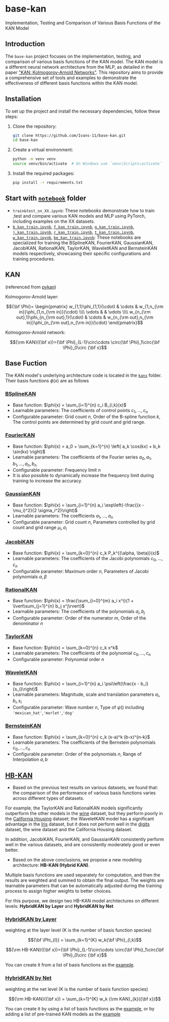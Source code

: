 # base-kan

Implementation, Testing and Comparison of Various Basis Functions of the KAN Model

## Introduction

The `base-kan` project focuses on the implementation, testing, and comparison of various basis functions of the KAN model. The KAN model is a different neural network architecture from the MLP, as detailed in the paper ["KAN: Kolmogorov-Arnold Networks"](https://arxiv.org/abs/2404.19756). This repository aims to provide a comprehensive set of tools and examples to demonstrate the effectiveness of different basis functions within the KAN model.

## Installation

To set up the project and install the necessary dependencies, follow these steps:

1. Clone the repository:
   ```sh
   git clone https://github.com/Ivans-11/base-kan.git
   cd base-kan
   ```

2. Create a virtual environment:
   ```sh
   python -m venv venv
   source venv/bin/activate  # On Windows use `venv\Scripts\activate`
   ```

3. Install the required packages:
   ```sh
   pip install -r requirements.txt
   ```

## Start with [`notebook`](./notebook) folder

- `train&test_on_XX.ipynb`: These notebooks demonstrate how to train ,test and compare various KAN models and MLP using PyTorch, including examples on the XX datasets.
- [`b_kan_train.ipynb`](./notebook/b_kan_train.ipynb), [`f_kan_train.ipynb`](./notebook/f_kan_train.ipynb), [`g_kan_train.ipynb`](./notebook/g_kan_train.ipynb), [`j_kan_train.ipynb`](./notebook/j_kan_train.ipynb), [`r_kan_train.ipynb`](./notebook/r_kan_train.ipynb), [`t_kan_train.ipynb`](./notebook/t_kan_train.ipynb), [`w_kan_train.ipynb`](./notebook/w_kan_train.ipynb), [`be_kan_train.ipynb`](./notebook/be_kan_train.ipynb): These notebooks are specialized for training the BSplineKAN, FourierKAN, GaussianKAN, JacobiKAN, RationalKAN, TaylorKAN, WaveletKAN and BernsteinKAN models respectively, showcasing their specific configurations and training procedures.

## KAN
(referenced from [pykan](https://github.com/KindXiaoming/pykan/))

Kolmogorov-Arnold layer:

$${\bf \Phi}= \begin{pmatrix} w_{1,1}\phi_{1,1}(\cdot) & \cdots & w_{1,n_{\rm in}}\phi_{1,n_{\rm in}}(\cdot) \\\\ \vdots & & \vdots \\\\ w_{n_{\rm out},1}\phi_{n_{\rm out},1}(\cdot) & \cdots & w_{n_{\rm out},n_{\rm in}}\phi_{n_{\rm out},n_{\rm in}}(\cdot) \end{pmatrix}$$

Kolmogorov-Arnold network:

$${\rm KAN}({\bf x})={\bf \Phi}_{L-1}\circ\cdots \circ{\bf \Phi}_1\circ{\bf \Phi}_0\circ {\bf x}$$

## Base Fuction

The KAN model's underlying architecture code is located in the [`kans`](./kans) folder. Their basis functions $\phi(x)$ are as follows

### [BSplineKAN](./kans/b_kan.py)
- Base function: $\phi(x) = \sum_{i=1}^{n} c_i B_{i,k}(x)$
- Learnable parameters: The coefficients of control points $c_1 ,..., c_n$
- Configurable parameter: Grid count $n$, Order of the B-spline function $k$, The control points are determined by grid count and grid range.

### [FourierKAN](./kans/f_kan.py)
- Base function: $\phi(x) = a_0 + \sum_{k=1}^{n} \left( a_k \cos(kx) + b_k \sin(kx) \right)$
- Learnable parameters: The coefficients of the Fourier series $a_0, a_1, b_1 ,..., a_n, b_n$
- Configurable parameter: Frequency limit $n$
- It is also possible to dynamically increase the frequency limit during training to increase the accuracy.

### [GaussianKAN](./kans/g_kan.py)
- Base function: $\phi(x) = \sum_{i=1}^{n} a_i \exp\left(-\frac{(x - \mu_i)^2}{2 \sigma_i^2}\right)$
- Learnable parameters: The coefficients $a_1,..., a_n$
- Configurable parameter: Grid count $n$, Parameters controlled by grid count and grid range $\mu_i,\sigma_i$

### [JacobiKAN](./kans/j_kan.py)
- Base function: $\phi(x) = \sum_{k=0}^{n} c_k P_k^{(\alpha, \beta)}(x)$
- Learnable parameters: The coefficients of the Jacobi polynomials $c_0 ,..., c_n$
- Configurable parameter: Maximum order $n$, Parameters of Jacobi polynomials $\alpha, \beta$

### [RationalKAN](./kans/r_kan.py)
- Base function: $\phi(x) = \frac{\sum_{i=0}^{m} a_i x^i}{1 + \lvert\sum_{j=1}^{n} b_j x^j\rvert}$
- Learnable parameters: The coefficients of the polynomials $a_i, b_j$
- Configurable parameter: Order of the numerator $m$, Order of the denominator $n$

### [TaylorKAN](./kans/t_kan.py)
- Base function: $\phi(x) = \sum_{k=0}^{n} c_k x^k$
- Learnable parameters: The coefficients of the polynomial $c_0 ,..., c_n$
- Configurable parameter: Polynomial order $n$

### [WaveletKAN](./kans/w_kan.py)
- Base function: $\phi(x) = \sum_{i=1}^{n} a_i \psi\left(\frac{x - b_i}{s_i}\right)$
- Learnable parameters: Magnitude, scale and translation parameters $a_i, b_i, s_i$
- Configurable parameter: Wave number $n$, Type of $\psi()$ including `'mexican_hat'`,`'morlet'`,`'dog'`

### [BernsteinKAN](./kans/be_kan.py)
- Base function: $\phi(x) = \sum_{k=0}^{n} c_k (x-a)^k (b-x)^{n-k}$
- Learnable parameters: The coefficients of the Bernstein polynomials $c_0 ,..., c_n$
- Configurable parameter:  Order of the polynomials $n$, Range of Interpolation $a, b$

## [HB-KAN](./HB-KAN)
- Based on the previous test results on various datasets, we found that: the comparison of the performance of various basis functions varies across different types of datasets.

For example, the TaylorKAN and RationalKAN models significantly outperform the other models in the [wine](./notebook/train&test_on_wine.ipynb) dataset, but they perform poorly in the [California Housing](./notebook/train&test_on_california_housing.ipynb) dataset; the WaveletKAN model has a significant advantage in the [Iris](./notebook/train&test_on_iris.ipynb) dataset, but it does not perform well in the [digits](./notebook/train&test_on_digits.ipynb) dataset, the wine dataset and the California Housing dataset.

In addition, JacobiKAN, FourierKAN, and GaussianKAN consistently perform well in the various datasets, and are consistently moderately good or even better.

- Based on the above conclusions, we propose a new modeling architecture: **HB-KAN (Hybrid KAN)**.

Multiple basis functions are used separately for computation, and then the results are weighted and summed to obtain the final output. The weights are learnable parameters that can be automatically adjusted during the training process to assign higher weights to better choices.

For this purpose, we design two HB-KAN model architectures on different levels: **HybridKAN by Layer** and **HybridKAN by Net**

### [HybridKAN by Layer](./kans/hybrid_kan.py)
weighting at the layer level (K is the number of basis function species)

$${\bf \Phi_{l}} = \sum_{k=1}^{K} w_k{\bf \Phi}_{l,k}$$

$${\rm HB-KAN}({\bf x})={\bf \Phi}_{L-1}\circ\cdots \circ{\bf \Phi}_1\circ{\bf \Phi}_0\circ {\bf x}$$

You can create it from a list of basis functions as the [example](./HB-KAN/hbkan_layer_on_iris.ipynb).

### [HybridKAN by Net](./kans/hybrid_kan.py)
weighting at the net level (K is the number of basis function species)

$${\rm HB-KAN}({\bf x}) = \sum_{k=1}^{K} w_k {\rm KAN}_{k}({\bf x})$$

You can create it by using a list of basis functions as the [example](./HB-KAN/hbkan_net_on_iris.ipynb), or by adding a list of pre-trained KAN models as the [example](./HB-KAN/models2hbkan_net_on_iris.ipynb)
